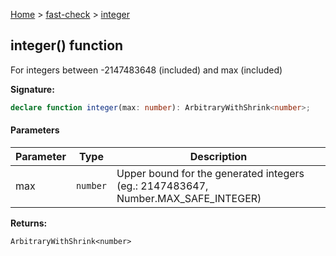 [Home](/) &gt; [fast-check](../fast-check.md) &gt; [integer](integer_2.md)

## integer() function

For integers between -2147483648 (included) and max (included)

<b>Signature:</b>

```typescript
declare function integer(max: number): ArbitraryWithShrink<number>;
```

#### Parameters

|  Parameter | Type | Description |
|  --- | --- | --- |
|  max | <code>number</code> | Upper bound for the generated integers (eg.: 2147483647, Number.MAX\_SAFE\_INTEGER) |

<b>Returns:</b>

`ArbitraryWithShrink<number>`

